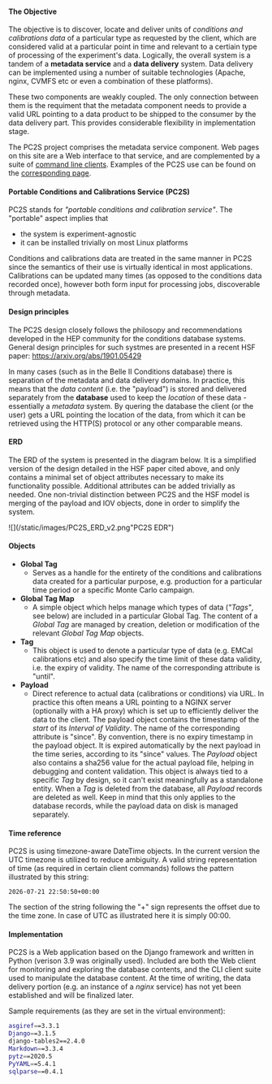 #### The Objective
The objective is to discover, locate and deliver
units of *conditions and calibrations data* of a particular
type as requested by the client, which are considered valid
at a particular point in time and relevant to a certiain type of
processing of the experiment's data.
Logically, the overall system is a tandem of a **metadata service**
and a **data delivery** system. Data delivery can be implemented
using a number of suitable technologies (Apache, nginx, CVMFS etc or
even a combination of these platforms).

These two components are weakly coupled. The only connection between
them is the requiment that the metadata component needs to provide a
valid URL pointing to a data product to be shipped to the consumer by
the data delivery part. This provides considerable flexibility in implementation stage.

The PC2S project comprises the metadata service component. Web pages
on this site are a Web interface to that service, and are complemented by a suite
of [command line clients](/clients). Examples of the PC2S use can be
found on the [corresponding page](/examples).

#### Portable Conditions and Calibrations Service (PC2S)
PC2S stands for *"portable conditions and calibration service"*.
The "portable" aspect implies that

* the system is experiment-agnostic
* it can be installed trivially on most Linux platforms

Conditions and calibrations data are treated in the same manner
in PC2S since the semantics of their use is virtually identical
in most applications. Calibrations can be updated many times (as
opposed to the conditions data recorded once), however both form
input for processing jobs, discoverable through metadata.

#### Design principles

The PC2S design closely follows the philosopy and recommendations
developed in the HEP community for the conditions database systems.
General design principles for such systmes are
presented in a recent HSF paper: <https://arxiv.org/abs/1901.05429>

In many cases (such as in the Belle II Conditions database)
there is separation of the metadata and data delivery domains.
In practice, this means that the *data content* (i.e. the "payload")
is stored and delivered separately from the **database**
used to keep the *location* of these data - essentially a *metadata* system.
By quering the database the client (or the user) gets a URL pointing the
location of the data, from which it can be retrieved using the HTTP(S)
protocol or any other comparable means.

#### ERD
The ERD of the system is presented in the diagram below.
It is a simplified version of the design detailed in the
HSF paper cited above, and only contains a minimal set of
object attributes necessary to make its functionality possible.
Additional attributes can be added trivially as needed. One
non-trivial distinction between PC2S and the HSF model is
merging of the payload and IOV objects, done in order to
simplify the system.

![](/static/images/PC2S_ERD_v2.png"PC2S EDR")

#### Objects

* **Global Tag**
    * Serves as a handle for the entirety of the conditions and calibrations
    data created for a particular purpose, e.g. production for a particular time period or a
    specific Monte Carlo campaign.
* **Global Tag Map**
    * A simple object which helps manage which types of data (*"Tags"*, see below) are included
    in a particular Global Tag. The content of a *Global Tag* are managed by creation, deletion
    or modification of the relevant *Global Tag Map* objects.
* **Tag**
    * This object is used to denote a particular type of data (e.g. EMCal calibrations etc) and also specify
    the time limit of these data validity, i.e. the expiry of validity. The name of the corresponding
    attribute is "until".
* **Payload**
    * Direct reference to actual data (calibrations or conditions) via URL. In practice this
    often means a URL pointing to a NGINX server (optionally with a HA proxy) which is set
    up to efficiently deliver the data to the client. The payload object contains
    the timestamp of the *start* of its *Interval of Validity*. The name of the corresponding
    attribute is "since". By convention, there is no expiry timestamp in the payload object.
    It is expired automatically by the next payload in the time series, according to its "since"
    values. The *Payload* object also contains a sha256 value for the actual payload file, helping
    in debugging and content validation. This object is always tied to a specific *Tag* by design,
    so it can't exist meaningfully as a standalone entity. When a *Tag* is deleted from the database,
    all *Payload* records are deleted as well. Keep in mind that this only applies to the database
    records, while the payload data on disk is managed separately.

#### Time reference
PC2S is using timezone-aware DateTime objects. In the current version the UTC
timezone is utilized to reduce ambiguity. A valid string representation of
time (as required in certain client commands) follows the pattern illustrated
by this string:
```
2026-07-21 22:50:50+00:00
```
The section of the string following the "+" sign represents the offset due
to the time zone. In case of UTC as illustrated here it is simply 00:00.

#### Implementation

PC2S is a Web application based on the Django framework and written
in Python (verison 3.9 was originally used). Included are both
the Web client for monitoring and exploring the database contents, and the
CLI client suite used to manipulate the database content. At the time of writing,
the data delivery portion (e.g. an instance of a *nginx* service) has not yet
been established and will be finalized later.

Sample requirements (as they are set in the virtual environment):
```bash
asgiref==3.3.1
Django==3.1.5
django-tables2==2.4.0
Markdown==3.3.4
pytz==2020.5
PyYAML==5.4.1
sqlparse==0.4.1
```
